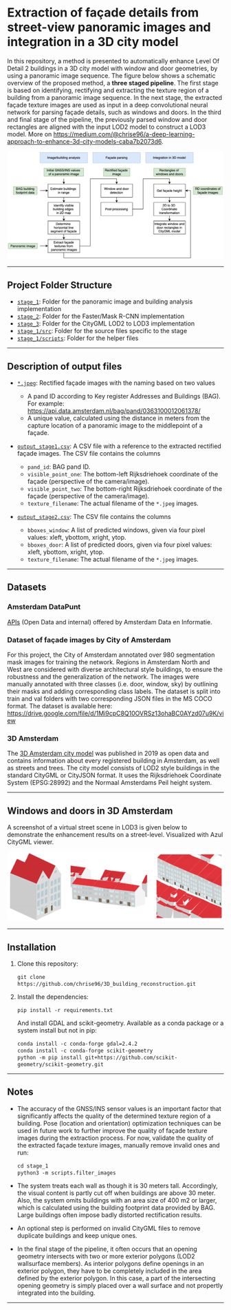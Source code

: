 # Extraction of façade details from street-view panoramic images and integration in a 3D city model

In this repository, a method is presented to automatically enhance Level Of Detail 2 buildings in a 3D city model with window and door geometries, by using a panoramic image sequence. The figure below shows a schematic overview of the proposed method, a **three staged pipeline**. The first stage is based on identifying, rectifying and extracting the texture region of a building from a panoramic image sequence. In the next stage, the extracted façade texture images are used as input in a deep convolutional neural network for parsing façade details, such as windows and doors. In the third and final stage of the pipeline, the previously parsed window and door rectangles are aligned with the input LOD2 model to construct a LOD3 model. More on https://medium.com/@chrise96/a-deep-learning-approach-to-enhance-3d-city-models-caba7b2073d6. 

![](system-overview.png)


---

## Project Folder Structure

- [`stage_1`](./stage_1): Folder for the panoramic image and building analysis implementation
- [`stage_2`](./stage_2): Folder for the Faster/Mask R-CNN implementation
- [`stage_3`](./stage_3): Folder for the CityGML LOD2 to LOD3 implementation
- [`stage_1/src`](./stage_1/src): Folder for the source files specific to the stage
- [`stage_1/scripts`](./stage_1/scripts): Folder for the helper files


---

## Description of output files
- [`*.jpeg`](./stage_3/images/0363100012152551_8.426128.jpeg): Rectified façade images with the naming based on two values
    - A pand ID according to Key register Addresses and Buildings (BAG). For example: https://api.data.amsterdam.nl/bag/pand/0363100012061378/
    - A unique value, calculated using the distance in meters from the capture location of a panoramic image to the middlepoint of a façade.

- [`output_stage1.csv`](./stage_3/CSV/output_stage1.csv): A CSV file with a reference to the extracted rectified façade images. The CSV file contains the columns
    - `pand_id`: BAG pand ID.
    - `visible_point_one`: The bottom-left Rijksdriehoek coordinate of the façade (perspective of the camera/image).
    - `visible_point_two`: The bottom-right Rijksdriehoek coordinate of the façade (perspective of the camera/image).
    - `texture_filename`: The actual filename of the `*.jpeg` images.

- [`output_stage2.csv`](./stage_3/CSV/output_stage2.csv): The CSV file contains the columns
    - `bboxes_window`: A list of predicted windows, given via four pixel values: xleft, ybottom, xright, ytop.
    - `bboxes_door`:  A list of predicted doors, given via four pixel values: xleft, ybottom, xright, ytop.
    - `texture_filename`: The actual filename of the `*.jpeg` images.


---

## Datasets
### Amsterdam DataPunt
[APIs](https://api.data.amsterdam.nl/) (Open Data and internal) offered by Amsterdam Data en Informatie.

### Dataset of façade images by City of Amsterdam
For this project, the City of Amsterdam annotated over 980 segmentation mask images for training the network. Regions in Amsterdam North and West are considered with diverse architectural style buildings, to ensure the robustness and the generalization of the network. The images were manually annotated with three classes (i.e. door, window, sky) by outlining their masks and adding corresponding class labels. The dataset is split into train and val folders with two corresponding JSON files in the MS COCO format. The dataset is available here: https://drive.google.com/file/d/1Mi9cpC8Q10OVRSz13ohaBC0AYzd07u9K/view

### 3D Amsterdam
The [3D Amsterdam city model](https://3d.amsterdam.nl/) was published in 2019 as open data and contains information about every registered building in Amsterdam, as well as streets and trees. The city model consists of LOD2 style buildings in the standard CityGML or CityJSON format. It uses the Rijksdriehoek Coordinate System (EPSG:28992) and the Normaal Amsterdams Peil height system. 


---

## Windows and doors in 3D Amsterdam
A screenshot of a virtual street scene in LOD3 is given below to demonstrate the enhancement results on a street-level. Visualized with Azul CityGML viewer.

![](lod3_result.png)

---

## Installation
1. Clone this repository:

    ```
    git clone https://github.com/chrise96/3D_building_reconstruction.git
    ```

2. Install the dependencies:

    ```
    pip install -r requirements.txt
    ```

    And install GDAL and scikit-geometry. Available as a conda package or a system install but not in pip:

    ```
    conda install -c conda-forge gdal=2.4.2
    conda install -c conda-forge scikit-geometry
    python -m pip install git+https://github.com/scikit-geometry/scikit-geometry.git
    ```


---

## Notes
- The accuracy of the GNSS/INS sensor values is an important factor that significantly affects the quality of the 
determined texture region of a building. Pose (location and orientation) optimization techniques can be used in future work to further 
improve the quality of façade texture images during the extraction process. For now, validate the quality of the extracted façade texture images, manually remove invalid ones and run:

      cd stage_1
      python3 -m scripts.filter_images
- The system treats each wall as though it is 30 meters tall. Accordingly, the visual content is partly cut off when buildings are above 30 meter. Also, the system omits buildings with an area size of 400 m2 or larger, which is calculated using the building footprint data provided by BAG. Large buildings often impose badly distorted rectification results.
- An optional step is performed on invalid CityGML files to remove duplicate buildings and keep unique ones.
- In the final stage of the pipeline, it often occurs that an opening geometry intersects with two or more exterior polygons (LOD2 wallsurface members). As interior polygons define openings in an exterior polygon, they have to be completely included in the area defined by the exterior polygon. In this case, a part of the intersecting opening geometry is simply placed over a wall surface and not propertly integrated into the building.

---
